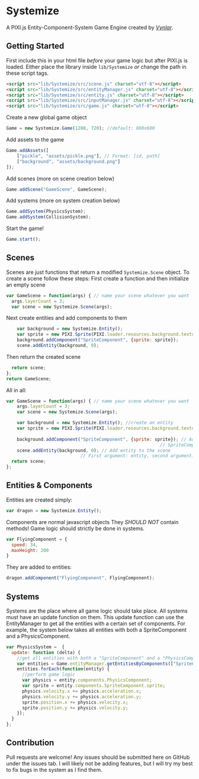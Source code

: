 # Systemize
A PIXI.js Entity-Component-System Game Engine created by *[Vynlar](https://github.com/Vynlar)*.

## Getting Started
First include this in your html file *before* your game logic but after PIXI.js is loaded. Either place the library inside ```lib/Systemize``` *or* change the path in these script tags.
```html
<script src="lib/Systemize/src/scene.js" charset="utf-8"></script>
<script src="lib/Systemize/src/entityManager.js" charset="utf-8"></script>
<script src="lib/Systemize/src/entity.js" charset="utf-8"></script>
<script src="lib/Systemize/src/inputManager.js" charset="utf-8"></script>
<script src="lib/Systemize/src/game.js" charset="utf-8"></script>
```
Create a new global game object
```javascript
Game = new Systemize.Game(1280, 720); //default: 800x600
```
Add assets to the game
```javascript
Game.addAssets([
    ["pickle", "assets/pickle.png"], // Format: [id, path]
    ["background", "assets/background.png"]
]);
```
Add scenes (more on scene creation below)
```javascript
Game.addScene("GameScene", GameScene);
```
Add systems (more on system creation below)
```javascript
Game.addSystem(PhysicsSystem);
Game.addSystem(CollisionSystem);
```
Start the game!
```javascript
Game.start();
```

## Scenes
Scenes are just functions that return a modified ```Systemize.Scene``` object. To create a scene follow these steps:
First create a function and then initialize an empty scene
```javascript
var GameScene = function(args) { // name your scene whatever you want
  args.layerCount = 3;
  var scene = new Systemize.Scene(args);
```
Next create entities and add components to them
```javascript
    var background = new Systemize.Entity();
    var sprite = new PIXI.Sprite(PIXI.loader.resources.background.texture);
    background.addComponent("SpriteComponent", {sprite: sprite});
    scene.addEntity(background, 0);
```
Then return the created scene
```javascript
  return scene;
};
return GameScene;
```

All in all:
```javascript
var GameScene = function(args) { // name your scene whatever you want
    args.layerCount = 3;
    var scene = new Systemize.Scene(args);

    var background = new Systemize.Entity(); //create an entity
    var sprite = new PIXI.Sprite(PIXI.loader.resources.background.texture); // Create a standard PIXI sprite
                                                                            // The background here is the name you put when loading assets
    background.addComponent("SpriteComponent", {sprite: sprite}); // Add component
                                                          // SpriteComponent is a special component that any drawable entity must include  
    scene.addEntity(background, 0); // Add entity to the scene
                            // First argument: entity, second argument: layer number to put it on
  return scene;
};
```

## Entities & Components
Entities are created simply:
```javascript
var dragon = new Systemize.Entity();
```
Components are normal javascript objects
They *SHOULD NOT* contain methods! Game logic should strictly be done in systems.
```javascript
var FlyingComponent = {
  speed: 34,
  maxHeight: 200
}
```
They are added to entities:
```javascript
dragon.addComponent("FlyingComponent", FlyingComponent);
```

## Systems
Systems are the place where all game logic should take place. All systems must have an update function on them. This update function can use the EntityManager to get all the entities with a certain set of components. For example, the system below takes all entities with both a SpriteComponent and a PhysicsComponent.
```javascript
var PhysicsSystem =  {
  update: function (delta) {
    //get all entities with both a "SpriteComponent" and a "PhysicsComponent"
    var entities = Game.entityManager.getEntitiesByComponents(["SpriteComponent", "PhysicsComponent"]);
    entities.forEach(function(entity) {
      //perform game logic
      var physics = entity.components.PhysicsComponent;
      var sprite = entity.components.SpriteComponent.sprite;
      physics.velocity.x += physics.acceleration.x;
      physics.velocity.y += physics.acceleration.y;
      sprite.position.x += physics.velocity.x;
      sprite.position.y += physics.velocity.y;
    });
  }
};
```

## Contribution
Pull requests are welcome! Any issues should be submitted here on GitHub under the issues tab. I will likely not be adding features, but I will try my best to fix bugs in the system as I find them.
